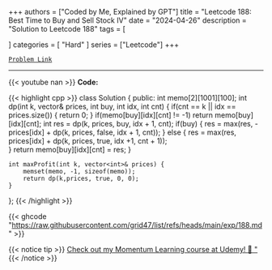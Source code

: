 
+++
authors = ["Coded by Me, Explained by GPT"]
title = "Leetcode 188: Best Time to Buy and Sell Stock IV"
date = "2024-04-26"
description = "Solution to Leetcode 188"
tags = [
    
]
categories = [
    "Hard"
]
series = ["Leetcode"]
+++



[`Problem Link`](https://leetcode.com/problems/best-time-to-buy-and-sell-stock-iv/description/)

---
{{< youtube nan >}}
**Code:**

{{< highlight cpp >}}
class Solution {
public:
    int memo[2][1001][100];
    int dp(int k, vector<int>& prices, int buy, int idx, int cnt) {
        if(cnt == k || idx == prices.size()) {
            return 0;
        }
        if(memo[buy][idx][cnt] != -1) return memo[buy][idx][cnt];
        int res = dp(k, prices, buy, idx + 1, cnt);
        if(buy) {
            res = max(res, -prices[idx] + dp(k, prices, false, idx + 1, cnt));
        } else {
            res = max(res, prices[idx] + dp(k, prices, true, idx +1, cnt + 1));            
        }
        return memo[buy][idx][cnt] = res;
    }
    
    int maxProfit(int k, vector<int>& prices) {
        memset(memo, -1, sizeof(memo));
        return dp(k,prices, true, 0, 0);
    }
};
{{< /highlight >}}

{{< ghcode "https://raw.githubusercontent.com/grid47/list/refs/heads/main/exp/188.md" >}}

{{< notice tip >}}
[Check out my Momentum Learning course at Udemy! 🚀 "](https://www.udemy.com/course/blind-75-the-data-structures-and-algorithms-essentials/)
{{< /notice >}}

